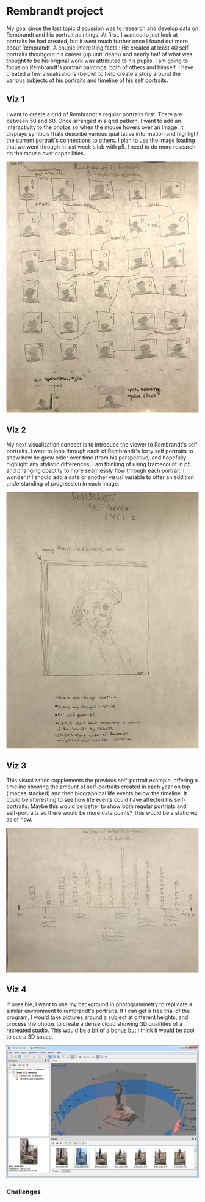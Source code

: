 # Rembrandt project

My goal since the last topic discussion was to research and develop data on Rembrandt and his portrait paintings. At first, I wanted to just look at portraits he had created, but it went much further once I found out more about Rembrandt. A couple interesting facts : He created at least 40 self-portraits thouhgout his career (up until death) and nearly half of what was thought to be his original work was attributed to his pupils. I am going to focus on Rembrandt's portrait paintings, both of others and himself. I have created a few visualizations (below) to help create a story around the various subjects of his portraits and timeline of his self portraits.

## Viz 1

I want to create a grid of Rembrandt's regular portraits first. There are between 50 and 60. Once arranged in a grid pattern, I want to add an interactivity to the photos so when the mouse hovers over an image, it displays symbols thats describe various qualitative information and highlight the current portrait's connections to others. I plan to use the image loading that we went through in last week's lab with p5. I need to do more research on the mouse over capabilities.

![alt text](https://github.com/joutwater/Major-Studio-1/blob/master/week07/IMG_2942.jpg)

## Viz 2

My next visualization concept is to introduce the viewer to Rembrandt's self portraits. I want to loop through each of Rembrandt's forty self portraits to show how he grew older over time (from his perspective) and hopefully highlight any stylistic differences. I am thinking of using framecount in p5 and changing opactity to more seamlessly flow through each portrait. I wonder if I should add a date or another visual variable to offer an addition understanding of progression in each image.

![alt text](https://github.com/joutwater/Major-Studio-1/blob/master/week07/IMG_2943.jpg)

## Viz 3

This visualization supplements the previous self-portrait example, offering a timeline showing the amount of self-portraits created in each year on top (images stacked) and then biographical life events below the timeline. It could be interesting to see how life events could have affected his self-portraits. Maybe this would be better to show both regular portriats and self-portraits so there would be more data points? This would be a static viz as of now.

![alt text](https://github.com/joutwater/Major-Studio-1/blob/master/week07/IMG_2944.jpg)

## Viz 4

If possible, I want to use my background in photogrammetry to replicate a similar environment to rembrandt's portraits. If I can get a free trial of the program, I would take pictures around a subject at different heights, and process the photos to create a dense cloud showing 3D qualitites of a recreated studio. This would be a bit of a bonus but I think it would be cool to see a 3D space.

![alt text](https://github.com/joutwater/Major-Studio-1/blob/master/week07/agisoft_example.png)

### Challenges

